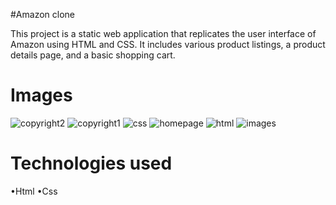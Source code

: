 #Amazon clone

This project is a static web application that replicates the user interface of Amazon using HTML and CSS. It includes various product listings, a product details page, and a basic shopping cart.

# Images

![copyright2](https://github.com/user-attachments/assets/6b01416e-edee-403c-b68c-37cae7f3e27a)
![copyright1](https://github.com/user-attachments/assets/07873d73-99bb-4ba0-ae07-34038119401d)
![css](https://github.com/user-attachments/assets/eb51bca6-f033-49ed-a0a5-b98f9e4eff0e)
![homepage](https://github.com/user-attachments/assets/bd78105b-70ce-4685-81b1-afd937b07ef3)
![html](https://github.com/user-attachments/assets/9e8debc1-6e0a-4588-bfa9-443515304699)
![images](https://github.com/user-attachments/assets/a6c8044e-df0c-4238-ba59-55ab7ba2919c)


# Technologies used
•Html
•Css

